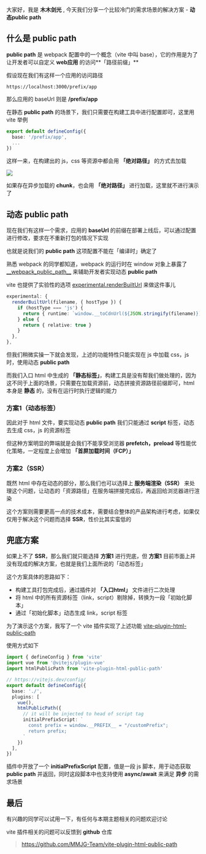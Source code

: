 大家好，我是 **木木剑光** , 今天我们分享一个比较冷门的需求场景的解决方案 - **动态public path**

## 什么是 public path

**public path** 是 webpack 配置中的一个概念（vite 中叫 base），它的作用是为了让开发者可以自定义 **web应用** 的访问**「路径前缀」**

假设现在我们有这样一个应用的访问路径
```
https://localhost:3000/prefix/app
```
那么应用的 baseUrl 则是 **/prefix/app**

在静态 **public path** 的场景下，我们只需要在构建工具中进行配置即可，这里用 vite 举例
```ts
export default defineConfig({
  base: '/prefix/app',
  ...
})
```

这样一来，在构建出的 js，css 等资源中都会用 **「绝对路径」** 的方式去加载

![](https://files.mdnice.com/user/56690/1ce49c71-121e-40b3-8120-36c1398dda0a.png)

如果存在异步加载的 **chunk**，也会用 **「绝对路径」** 进行加载，这里就不进行演示了

## 动态 public path
现在我们有这样一个需求，应用的 **baseUrl** 的前缀在部署上线后，可以通过配置进行修改，要求在不重新打包的情况下实现

也就是说我们的 **public path** 这项配置不能在「编译时」确定了

熟悉 webpack 的同学都知道，webpack 的运行时在 window 对象上暴露了 [__webpack_public_path\_\_](https://webpack.docschina.org/guides/public-path/) 来辅助开发者实现动态 **public path**

vite 也提供了实验性的选项 [experimental.renderBuiltUrl](https://cn.vitejs.dev/guide/build.html#advanced-base-options) 来做这件事儿

```ts
experimental: {
  renderBuiltUrl(filename, { hostType }) {
    if (hostType === 'js') {
      return { runtime: `window.__toCdnUrl(${JSON.stringify(filename)})` }
    } else {
      return { relative: true }
    }
  },
},
```

但我们稍微实操一下就会发现，上述的功能特性只能实现在 js 中加载 css，js 时，使用动态 **public path**

而我们入口 html 中生成的 **「静态标签」**，构建工具是没有帮我们做处理的，因为这不同于上面的场景，只需要在加载资源前，动态拼接资源路径前缀即可，html 本身是 **静态** 的，没有在运行时执行逻辑的能力

### 方案1（动态标签）

因此对于 html 文件，要实现动态 **public path** 我们只能通过 **script** 标签，动态去生成 css，js 的资源标签

但这种方案明显的弊端就是会我们不能享受浏览器 **prefetch，preload** 等性能优化策略，一定程度上会增加 **「首屏加载时间（FCP）」**

### 方案2（SSR）
既然 html 中存在动态的部分，那么我们也可以选择上 **服务端渲染（SSR）** 来处理这个问题，让动态的「资源路径」在服务端拼接完成后，再返回给浏览器进行渲染

这个方案则需要更高一点的技术成本，需要结合整体的产品架构进行考虑，如果仅仅用于解决这个问题而选择 **SSR**，性价比其实蛮低的

## 兜底方案
如果上不了 **SSR**，那么我们就只能选择 **方案1** 进行兜底，但 **方案1** 目前市面上并没有现成的解决方案，也就是我们上面所说的「动态标签」

这个方案具体的思路如下：

- 构建工具打包完成后，通过插件对 **「入口html」** 文件进行二次处理
- 将 html 中的所有资源标签（link，script）剔除掉，转换为一段「初始化脚本」
- 通过「初始化脚本」动态生成 link，script 标签

为了演示这个方案，我写了一个 vite 插件实现了上述功能 [vite-plugin-html-public-path](https://www.npmjs.com/package/vite-plugin-html-public-path)

使用方式如下
```ts
import { defineConfig } from 'vite'
import vue from '@vitejs/plugin-vue'
import htmlPublicPath from 'vite-plugin-html-public-path'

// https://vitejs.dev/config/
export default defineConfig({
  base: './',
  plugins: [
    vue(),
    htmlPublicPath({
      // it will be injected to head of script tag
      initialPrefixScript: `
        const prefix = window.__PREFIX__ = "/customPrefix";
        return prefix;
      `
    })
  ],
})
```

插件中开放了一个 **initialPrefixScript** 配置，值是一段 js 脚本，用于动态获取 **public path** 并返回，同时这段脚本中也支持使用 **async/await** 来满足 **异步** 的需求场景

## 最后
有兴趣的同学可以试用一下，有任何与本期主题相关的问题欢迎讨论

vite 插件相关的问题可以反馈到 **github** 仓库
> https://github.com/MMJG-Team/vite-plugin-html-public-path

